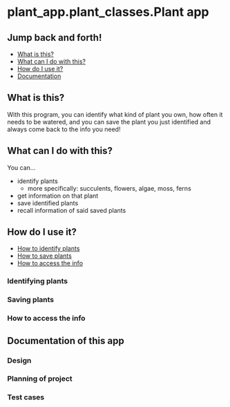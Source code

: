 # plant_app.plant_classes.Plant app
## Jump back and forth! 

* [What is this?](#what-is-this)
* [What can I do with this?](#what-can-i-do-with-this)
* [How do I use it?](#how-do-i-use-it)
* [Documentation](#documentation-of-this-app)
## What is this?
With this program, you can identify what kind of
plant you own, how often it needs to be watered, and 
you can save the plant you just identified and
always come back to the info you need!

## What can I do with this?
You can...
* identify plants 
  * more specifically: succulents, flowers, algae, moss, ferns
* get information on that plant
* save identified plants
* recall information of said saved plants

## How do I use it?
* [How to identify plants](#identifying-plants)
* [How to save plants](#saving-plants)
* [How to access the info](#how-to-access-the-info)
### Identifying plants

### Saving plants

### How to access the info


## Documentation of this app

### Design

### Planning of project

### Test cases
